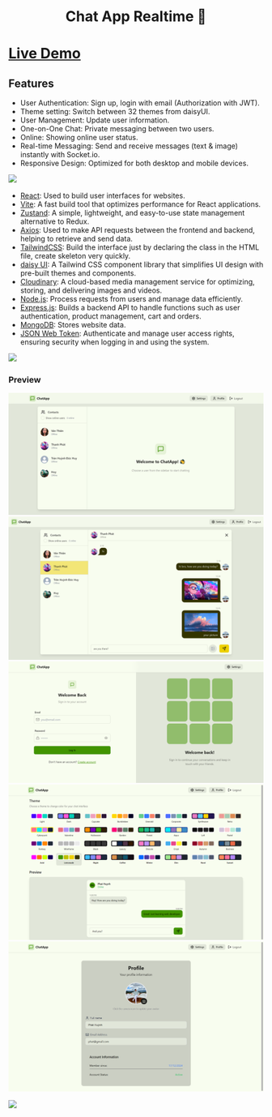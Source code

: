 <h1 align="center">Chat App Realtime 💬</h1>

# [Live Demo](https://chat-app-6tdw.onrender.com/)

## Features

- User Authentication: Sign up, login with email (Authorization with JWT).
- Theme setting: Switch between 32 themes from daisyUI.
- User Management: Update user information.
- One-on-One Chat: Private messaging between two users.
- Online: Showing online user status.
- Real-time Messaging: Send and receive messages (text & image) instantly with Socket.io.
- Responsive Design: Optimized for both desktop and mobile devices.

![](https://i.imgur.com/waxVImv.png)

- [React](https://reactjs.org/): Used to build user interfaces for websites.
- [Vite](https://vite.dev/guide/): A fast build tool that optimizes performance for React applications.
- [Zustand](https://zustand-demo.pmnd.rs/): A simple, lightweight, and easy-to-use state management alternative to Redux.
- [Axios](https://axios-http.com/docs/intro): Used to make API requests between the frontend and backend, helping to retrieve and send data.
- [TailwindCSS](https://tailwindcss.com): Build the interface just by declaring the class in the HTML file, create skeleton very quickly.
- [daisy UI](https://daisyui.com/): A Tailwind CSS component library that simplifies UI design with pre-built themes and components.
- [Cloudinary](https://cloudinary.com/): A cloud-based media management service for optimizing, storing, and delivering images and videos.
- [Node.js](https://nodejs.org/docs/latest/api/): Process requests from users and manage data efficiently.
- [Express.js](https://expressjs.com/): Builds a backend API to handle functions such as user authentication, product management, cart and orders.
- [MongoDB](https://www.mongodb.com/): Stores website data.
- [JSON Web Token](hhttps://www.npmjs.com/package/jsonwebtoken): Authenticate and manage user access rights, ensuring security when logging in and using the system.

![](https://i.imgur.com/waxVImv.png)

### Preview

![homepage](frontend/public/screenshoots-readme/homepage.png)
![chat](frontend/public/screenshoots-readme/chat.png)
![login](frontend/public/screenshoots-readme/login.png)
![setting](frontend/public/screenshoots-readme/setting-theme.png)
![profile](frontend/public/screenshoots-readme/profile.png)

![](https://i.imgur.com/waxVImv.png)
